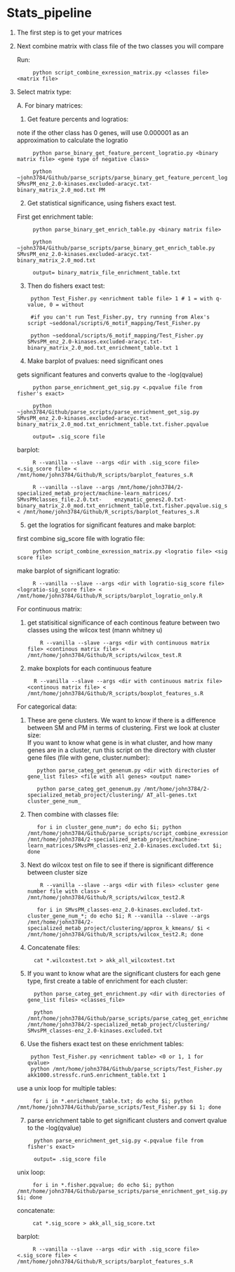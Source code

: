 # Stats_pipeline

1. The first step is to get your matrices
2. Next combine matrix with class file of the two classes you will compare
   
   Run:
         
            python script_combine_exression_matrix.py <classes file> <matrix file>

3. Select matrix type:
    
    A. For binary matrices:
    
    1. Get feature percents and logratios: 
    
    note if the other class has 0 genes, will use 0.000001 
    as an approximation to calculate the logratio
      
            python parse_binary_get_feature_percent_logratio.py <binary matrix file> <gene type of negative class>
            
            python ~john3784/Github/parse_scripts/parse_binary_get_feature_percent_logratio.py SMvsPM_enz_2.0-kinases.excluded-aracyc.txt-binary_matrix_2.0_mod.txt PM
         
    2. Get statistical significance, using fishers exact test. 
    
    First get enrichment table:
      
            python parse_binary_get_enrich_table.py <binary matrix file>
            
            python ~john3784/Github/parse_scripts/parse_binary_get_enrich_table.py SMvsPM_enz_2.0-kinases.excluded-aracyc.txt-binary_matrix_2.0_mod.txt
         
            output= binary_matrix_file_enrichment_table.txt
         
    3. Then do fishers exact test:
    
            python Test_Fisher.py <enrichment table file> 1 # 1 = with q-value, 0 = without
            
            #if you can't run Test_Fisher.py, try running from Alex's script ~seddonal/scripts/6_motif_mapping/Test_Fisher.py
            
            python ~seddonal/scripts/6_motif_mapping/Test_Fisher.py SMvsPM_enz_2.0-kinases.excluded-aracyc.txt-binary_matrix_2.0_mod.txt_enrichment_table.txt 1
        
    4. Make barplot of pvalues: need significant ones
     
     gets significant features and converts qvalue to the -log(qvalue)
     
            python parse_enrichment_get_sig.py <.pqvalue file from fisher's exact>
         
            python ~john3784/Github/parse_scripts/parse_enrichment_get_sig.py SMvsPM_enz_2.0-kinases.excluded-aracyc.txt-binary_matrix_2.0_mod.txt_enrichment_table.txt.fisher.pqvalue
            
            output= .sig_score file
         
     barplot:
     
            R --vanilla --slave --args <dir with .sig_score file> <.sig_score file> < /mnt/home/john3784/Github/R_scripts/barplot_features_s.R
         
            R --vanilla --slave --args /mnt/home/john3784/2-specialized_metab_project/machine-learn_matrices/ SMvsPMclasses_file.2.0.txt-    enzymatic_genes2.0.txt-binary_matrix_2.0_mod.txt_enrichment_table.txt.fisher.pqvalue.sig_score < /mnt/home/john3784/Github/R_scripts/barplot_features_s.R
         
     5. get the logratios for significant features and make barplot:
     
     first combine sig_score file with logratio file:
     
            python script_combine_exression_matrix.py <logratio file> <sig score file>
            
     make barplot of significant logratio:
     
            R --vanilla --slave --args <dir with logratio-sig_score file> <logratio-sig_score file> < /mnt/home/john3784/Github/R_scripts/barplot_logratio_only.R
     
     For continuous matrix:
     
     1. get statisitical significance of each continous feature between two classes using the wilcox test (mann whitney u)
     
                R --vanilla --slave --args <dir with continuous matrix file> <continous matrix file> < /mnt/home/john3784/Github/R_scripts/wilcox_test.R
            
     2. make boxplots for each continuous feature
     
              R --vanilla --slave --args <dir with continuous matrix file> <continous matrix file> < /mnt/home/john3784/Github/R_scripts/boxplot_features_s.R
            
     For categorical data:
     
     1. These are gene clusters. We want to know if there is a difference between SM and PM in terms of clustering. First we look at cluster size:  
     If you want to know what gene is in what cluster, and how many genes are in a cluster, run this script on the directory with cluster gene files (file with gene, cluster.number):
     
               python parse_categ_get_genenum.py <dir with directories of gene_list files> <file with all genes> <output name>
            
               python parse_categ_get_genenum.py /mnt/home/john3784/2-specialized_metab_project/clustering/ AT_all-genes.txt cluster_gene_num_
            
      2. Then combine with classes file:
     
                for i in cluster_gene_num*; do echo $i; python /mnt/home/john3784/Github/parse_scripts/script_combine_exression_matrix.py /mnt/home/john3784/2-specialized_metab_project/machine-learn_matrices/SMvsPM_classes-enz_2.0-kinases.excluded.txt $i; done
            
     3. Next do wilcox test on file to see if there is significant difference between cluster size
     
                R --vanilla --slave --args <dir with files> <cluster gene number file with class> < /mnt/home/john3784/Github/R_scripts/wilcox_test2.R
            
               for i in SMvsPM_classes-enz_2.0-kinases.excluded.txt-cluster_gene_num_*; do echo $i; R --vanilla --slave --args /mnt/home/john3784/2-specialized_metab_project/clustering/approx_k_kmeans/ $i < /mnt/home/john3784/Github/R_scripts/wilcox_test2.R; done       
      4. Concatenate files:
     
               cat *.wilcoxtest.txt > akk_all_wilcoxtest.txt
     
      5. If you want to know what are the significant clusters for each gene type, first create a table of enrichment for each cluster:
     
               python parse_categ_get_enrichment.py <dir with directories of gene_list files> <classes_file>
            
               python /mnt/home/john3784/Github/parse_scripts/parse_categ_get_enrichment.py /mnt/home/john3784/2-specialized_metab_project/clustering/ SMvsPM_classes-enz_2.0-kinases.excluded.txt
     
     6. Use the fishers exact test on these enrichment tables:
     
             python Test_Fisher.py <enrichment table> <0 or 1, 1 for qvalue>
             python /mnt/home/john3784/Github/parse_scripts/Test_Fisher.py akk1000.stressfc.run5.enrichment_table.txt 1
              
     use a unix loop for multiple tables:
     
            for i in *.enrichment_table.txt; do echo $i; python /mnt/home/john3784/Github/parse_scripts/Test_Fisher.py $i 1; done
     
     
     7. parse enrichment table to get significant clusters and convert qvalue to the -log(qvalue)
     
              python parse_enrichment_get_sig.py <.pqvalue file from fisher's exact>
         
              output= .sig_score file
         
    unix loop:
    
            for i in *.fisher.pqvalue; do echo $i; python /mnt/home/john3784/Github/parse_scripts/parse_enrichment_get_sig.py $i; done
   
   concatenate:
   
            cat *.sig_score > akk_all_sig_score.txt
   barplot:
     
            R --vanilla --slave --args <dir with .sig_score file> <.sig_score file> < /mnt/home/john3784/Github/R_scripts/barplot_features_s.R
          
         
